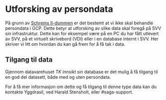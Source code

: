 # Utforsking av persondata

På grunn av [Schrems II-dommen](https://www.digdir.no/handlingsplanen/hva-er-schrems-ii-dommen/2581) er det bestemt at vi ikke skal behandle persondata i GCP. Dette betyr at utforsking av slike data skal foregå på SVV sin infrastruktur. Dette kan for eksempel være på en PC du har fått utlevert av SVV, på et virtuelt skrivebord (VDI) eller i en database internt i SVV. Her skriver vi litt om hvordan du kan gå frem for å få tak i data.

## Tilgang til data

Gjennom datavarehuset _TK innsikt_ sin database er det mulig å få tilgang til en god del datasett, både med og uten persondata.

For å få mer informasjon om dette og få tilgang til denne type data kan du kontakte Yggdrasil, ved Harald Stensholt, eller #saga-support.
